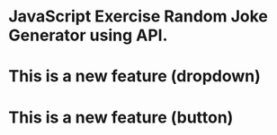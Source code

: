 # JavaScript Exercise Random Joke Generator using API.
# This is a new feature (dropdown)
# This is a new feature (button)

